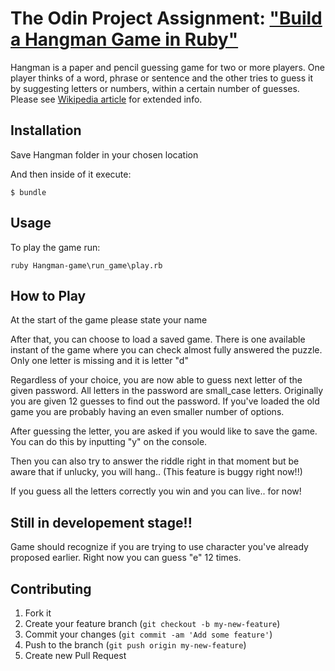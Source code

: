 # The Odin Project Assignment: ["Build a Hangman Game in Ruby"](https://www.theodinproject.com/courses/ruby-programming/lessons/file-i-o-and-serialization)

Hangman is a paper and pencil guessing game for two or more players. One player thinks of a word, phrase or sentence and the other tries to guess it by suggesting letters or numbers, within a certain number of guesses. Please see [Wikipedia article](https://en.wikipedia.org/wiki/Hangman_(game)) for extended info.

## Installation

Save Hangman folder in your chosen location

And then inside of it execute:

    $ bundle

## Usage

To play the game run:

    ruby Hangman-game\run_game\play.rb

## How to Play

At the start of the game please state your name

After that, you can choose to load a saved game. There is one available instant of the game where you can check almost fully answered the puzzle. Only one letter is missing and it is letter "d"

Regardless of your choice, you are now able to guess next letter of the given password. All letters in the password are small_case letters. Originally you are given 12 guesses to find out the password. If you've loaded the old game you are probably having an even smaller number of options.

After guessing the letter, you are asked if you would like to save the game. You can do this by inputting "y" on the console.

Then you can also try to answer the riddle right in that moment but be aware that if unlucky, you will hang.. (This feature is buggy right now!!)

If you guess all the letters correctly you win and you can live.. for now!

## Still in developement stage!!

Game should recognize if you are trying to use character you've already proposed earlier. Right now you can guess "e" 12 times.

## Contributing

1. Fork it
2. Create your feature branch (`git checkout -b my-new-feature`)
3. Commit your changes (`git commit -am 'Add some feature'`)
4. Push to the branch (`git push origin my-new-feature`)
5. Create new Pull Request
